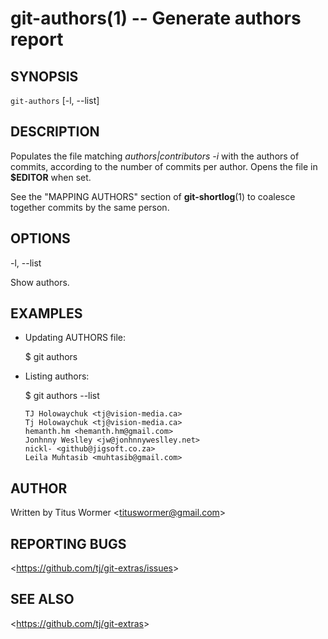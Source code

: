 git-authors(1) -- Generate authors report
=================================================

## SYNOPSIS

`git-authors` [-l, --list]

## DESCRIPTION

  Populates the file matching _authors|contributors -i_ with the authors of commits, according to the number of commits per author.
  Opens the file in **$EDITOR** when set.

  See the "MAPPING AUTHORS" section of **git-shortlog**(1) to coalesce together commits by the same person.

## OPTIONS

  -l, --list

  Show authors.

## EXAMPLES

  * Updating AUTHORS file:

    $ git authors

  * Listing authors:

    $ git authors --list

    ```
    TJ Holowaychuk <tj@vision-media.ca>
    Tj Holowaychuk <tj@vision-media.ca>
    hemanth.hm <hemanth.hm@gmail.com>
    Jonhnny Weslley <jw@jonhnnyweslley.net>
    nickl- <github@jigsoft.co.za>
    Leila Muhtasib <muhtasib@gmail.com>
    ```

## AUTHOR

Written by Titus Wormer &lt;<tituswormer@gmail.com>&gt;

## REPORTING BUGS

&lt;<https://github.com/tj/git-extras/issues>&gt;

## SEE ALSO

&lt;<https://github.com/tj/git-extras>&gt;
